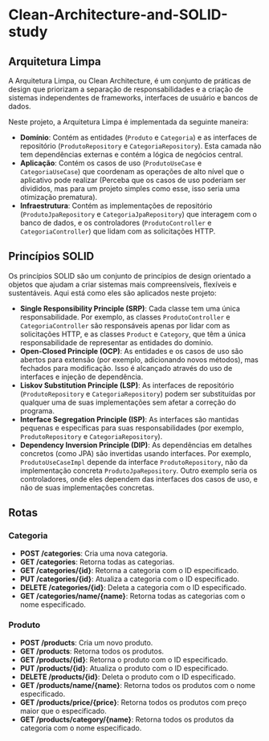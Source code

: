# Clean-Architecture-and-SOLID-study
 

## Arquitetura Limpa

A Arquitetura Limpa, ou Clean Architecture, é um conjunto de práticas de design que priorizam a separação de responsabilidades e a criação de sistemas independentes de frameworks, interfaces de usuário e bancos de dados. 

Neste projeto, a Arquitetura Limpa é implementada da seguinte maneira:

- **Domínio**: Contém as entidades (`Produto` e `Categoria`) e as interfaces de repositório (`ProdutoRepository` e `CategoriaRepository`). Esta camada não tem dependências externas e contém a lógica de negócios central.
- **Aplicação**: Contém os casos de uso (`ProdutoUseCase` e `CategoriaUseCase`) que coordenam as operações de alto nível que o aplicativo pode realizar (Perceba que os casos de uso poderiam ser divididos, mas para um projeto simples como esse, isso seria uma otimização prematura).
- **Infraestrutura**: Contém as implementações de repositório (`ProdutoJpaRepository` e `CategoriaJpaRepository`) que interagem com o banco de dados, e os controladores (`ProdutoController` e `CategoriaController`) que lidam com as solicitações HTTP.

## Princípios SOLID

Os princípios SOLID são um conjunto de princípios de design orientado a objetos que ajudam a criar sistemas mais compreensíveis, flexíveis e sustentáveis. Aqui está como eles são aplicados neste projeto:

- **Single Responsibility Principle (SRP)**: Cada classe tem uma única responsabilidade. Por exemplo, as classes `ProdutoController` e `CategoriaController` são responsáveis apenas por lidar com as solicitações HTTP, e as classes `Product` e `Category`, que têm a única responsabilidade de representar as entidades do domínio.
- **Open-Closed Principle (OCP)**: As entidades e os casos de uso são abertos para extensão (por exemplo, adicionando novos métodos), mas fechados para modificação. Isso é alcançado através do uso de interfaces e injeção de dependência.
- **Liskov Substitution Principle (LSP)**: As interfaces de repositório (`ProdutoRepository` e `CategoriaRepository`) podem ser substituídas por qualquer uma de suas implementações sem afetar a correção do programa.
- **Interface Segregation Principle (ISP)**: As interfaces são mantidas pequenas e específicas para suas responsabilidades (por exemplo, `ProdutoRepository` e `CategoriaRepository`). 
- **Dependency Inversion Principle (DIP)**: As dependências em detalhes concretos (como JPA) são invertidas usando interfaces. Por exemplo, `ProdutoUseCaseImpl` depende da interface `ProdutoRepository`, não da implementação concreta `ProdutoJpaRepository`. Outro exemplo seria os controladores, onde eles dependem das interfaces dos casos de uso, e não de suas implementações concretas.

## Rotas

### Categoria

- **POST /categories**: Cria uma nova categoria.
- **GET /categories**: Retorna todas as categorias.
- **GET /categories/{id}**: Retorna a categoria com o ID especificado.
- **PUT /categories/{id}**: Atualiza a categoria com o ID especificado.
- **DELETE /categories/{id}**: Deleta a categoria com o ID especificado.
- **GET /categories/name/{name}**: Retorna todas as categorias com o nome especificado.

### Produto

- **POST /products**: Cria um novo produto.
- **GET /products**: Retorna todos os produtos.
- **GET /products/{id}**: Retorna o produto com o ID especificado.
- **PUT /products/{id}**: Atualiza o produto com o ID especificado.
- **DELETE /products/{id}**: Deleta o produto com o ID especificado.
- **GET /products/name/{name}**: Retorna todos os produtos com o nome especificado.
- **GET /products/price/{price}**: Retorna todos os produtos com preço maior que o especificado.
- **GET /products/category/{name}**: Retorna todos os produtos da categoria com o nome especificado.
